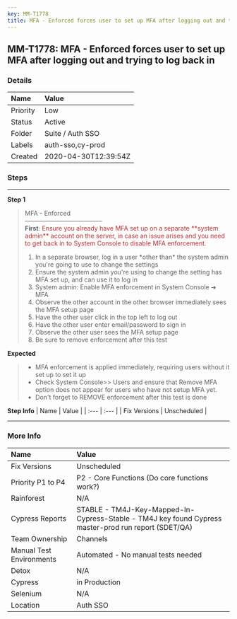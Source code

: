 ```yaml
---
key: MM-T1778
title: MFA - Enforced forces user to set up MFA after logging out and trying to log back in
---
```


## MM-T1778: MFA - Enforced forces user to set up MFA after logging out and trying to log back in

### Details

| Name     | Value                |
| :------- | :------------------- |
| Priority | Low                  |
| Status   | Active               |
| Folder   | Suite / Auth SSO     |
| Labels   | auth-sso,cy-prod     |
| Created  | 2020-04-30T12:39:54Z |

### Steps

<hr/>

**Step 1**

> <article>MFA - Enforced<br>–––––––––––––––––––––––––<br><strong>First</strong>: <span style="color: rgb(184, 49, 47);">Ensure you already have MFA set up on a separate **system admin** account on the server, in case an issue arises and you need to get back in to System Console to disable MFA enforcement.</span><ol><li>In a separate browser, log in a user *other than* the system admin you're going to use to change the settings</li><li>Ensure the system admin you're using to change the setting has MFA set up, and can use it to log in</li><li>System admin: Enable MFA enforcement in System Console ➜ MFA</li><li>Observe the other account in the other browser immediately sees the MFA setup page</li><li>Have the other user click in the top left to log out</li><li>Have the other user enter email/password to sign in</li><li>Observe the other user sees the MFA setup page</li><li>Be sure to remove enforcement after this test</li></ol></article>

**Expected**

> <article><ul><li>MFA enforcement is applied immediately, requiring users without it set up to set it up</li><li>Check System Console&gt;&gt; Users and ensure that Remove MFA option does not appear for users who have not setup MFA yet.</li><li>Don't forget to REMOVE enforcement after this test is done</li></ul></article>

**Step Info**
| Name | Value |
| :--- | :--- |
| Fix Versions | Unscheduled |

<hr/>

### More Info

| Name                     | Value                                                                                                |
| :----------------------- | :--------------------------------------------------------------------------------------------------- |
| Fix Versions             | Unscheduled                                                                                          |
| Priority P1 to P4        | P2 - Core Functions (Do core functions work?)                                                        |
| Rainforest               | N/A                                                                                                  |
| Cypress Reports          | STABLE - TM4J-Key-Mapped-In-Cypress-Stable - TM4J key found Cypress master-prod run report (SDET/QA) |
| Team Ownership           | Channels                                                                                             |
| Manual Test Environments | Automated - No manual tests needed                                                                   |
| Detox                    | N/A                                                                                                  |
| Cypress                  | in Production                                                                                        |
| Selenium                 | N/A                                                                                                  |
| Location                 | Auth SSO                                                                                             |
